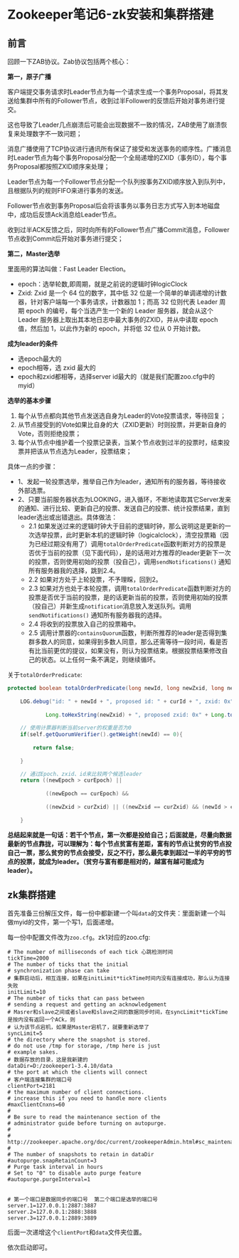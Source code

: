 # Zookeeper笔记6-zk安装和集群搭建

## 前言

回顾一下ZAB协议。Zab协议包括两个核心：

**第一，原子广播**

客户端提交事务请求时Leader节点为每一个请求生成一个事务Proposal，将其发送给集群中所有的Follower节点，收到过半Follower的反馈后开始对事务进行提交。

这也导致了Leader几点崩溃后可能会出现数据不一致的情况，ZAB使用了崩溃恢复来处理数字不一致问题；

消息广播使用了TCP协议进行通讯所有保证了接受和发送事务的顺序性。广播消息时Leader节点为每个事务Proposal分配一个全局递增的ZXID（事务ID），每个事务Proposal都按照ZXID顺序来处理；

Leader节点为每一个Follower节点分配一个队列按事务ZXID顺序放入到队列中，且根据队列的规则FIFO来进行事务的发送。

Follower节点收到事务Proposal后会将该事务以事务日志方式写入到本地磁盘中，成功后反馈Ack消息给Leader节点。

收到过半ACK反馈之后，同时向所有的Follower节点广播Commit消息，Follower节点收到Commit后开始对事务进行提交；

**第二，Master选举**

里面用的算法叫做：Fast Leader Election。

* epoch：选举轮数,即周期，就是之前说的逻辑时钟logicClock
* Zxid: Zxid 是一个 64 位的数字，其中低 32 位是一个简单的单调递增的计数器，针对客户端每一个事务请求，计数器加 1；而高 32 位则代表 Leader 周期 epoch 的编号，每个当选产生一个新的 Leader 服务器，就会从这个 Leader 服务器上取出其本地日志中最大事务的ZXID，并从中读取 epoch 值，然后加 1，以此作为新的 epoch，并将低 32 位从 0 开始计数。


**成为leader的条件**
- 选epoch最大的
- epoch相等，选 zxid 最大的
- epoch和zxid都相等，选择server id最大的（就是我们配置zoo.cfg中的myid）

**选举的基本步骤**
1. 每个从节点都向其他节点发送选自身为Leader的Vote投票请求，等待回复；
2. 从节点接受到的Vote如果比自身的大（ZXID更新）时则投票，并更新自身的Vote，否则拒绝投票；
3. 每个从节点中维护着一个投票记录表，当某个节点收到过半的投票时，结束投票并把该从节点选为Leader，投票结束；


具体一点的步骤：

* 1、发起一轮投票选举，推举自己作为leader，通知所有的服务器，等待接收外部选票。
* 2、只要当前服务器状态为LOOKING，进入循环，不断地读取其它Server发来的通知、进行比较、更新自己的投票、发送自己的投票、统计投票结果，直到leader选出或出错退出。具体做法：
    * 2.1 如果发送过来的逻辑时钟大于目前的逻辑时钟，那么说明这是更新的一次选举投票，此时更新本机的逻辑时钟（logicalclock），清空投票箱（因为已经过期没有用了）调用`totalOrderPredicate`函数判断对方的投票是否优于当前的投票（见下面代码），是的话用对方推荐的leader更新下一次的投票，否则使用初始的投票（投自己），调用`sendNotifications()` 通知所有服务器我的选择，跳到2.4。
    * 2.2 如果对方处于上轮投票，不予理睬，回到2。
    * 2.3 如果对方也处于本轮投票，调用`totalOrderPredicate`函数判断对方的投票是否优于当前的投票，是的话更新当前的投票，否则使用初始的投票（投自己）并新生成`notification`消息放入发送队列。调用`sendNotifications()` 通知所有服务器我的选择。
    * 2.4 将收到的投票放入自己的投票箱中。
    * 2.5 调用计票器的`containsQuorum`函数，判断所推荐的leader是否得到集群多数人的同意，如果得到多数人同意，那么还需等待一段时间，看是否有比当前更优的提议，如果没有，则认为投票结束。根据投票结果修改自己的状态。以上任何一条不满足，则继续循环。

关于`totalOrderPredicate`:

```java
protected boolean totalOrderPredicate(long newId, long newZxid, long newEpoch, long curId, long curZxid, long curEpoch) {
    
    LOG.debug("id: " + newId + ", proposed id: " + curId + ", zxid: 0x" +
    
            Long.toHexString(newZxid) + ", proposed zxid: 0x" + Long.toHexString(curZxid));
    
    // 使用计票器判断当前server的权重是否为0
    if(self.getQuorumVerifier().getWeight(newId) == 0){
    
        return false;
    
    }

    // 通过Epoch、zxid、id来比较两个候选leader
    return ((newEpoch > curEpoch) ||
    
            ((newEpoch == curEpoch) &&
    
            ((newZxid > curZxid) || ((newZxid == curZxid) && (newId > curId)))));
    
    }
```



**总结起来就是一句话：若干个节点，第一次都是投给自己；后面就是，尽量向数据最新的节点靠拢，可以理解为：每个节点贫富有差距，富有的节点让贫穷的节点投自己一票，那么贫穷的节点会接受，反之不行，那么最先拿到超过一半的平穷的节点的投票，就成为leader。（贫穷与富有都是相对的，越富有越可能成为leader）。**

## zk集群搭建

首先准备三份解压文件，每一份中都新建一个叫`data`的文件夹：里面新建一个叫做myid的文件，第一个写1，后面递增。

每一份中配置文件改为`zoo.cfg`。zk1对应的zoo.cfg:


```properties
# The number of milliseconds of each tick 心跳检测时间
tickTime=2000
# The number of ticks that the initial 
# synchronization phase can take
# 集群启动后，相互连接，如果在initLimit*tickTime时间内没有连接成功，那么认为连接失败
initLimit=10
# The number of ticks that can pass between 
# sending a request and getting an acknowledgement
# Masrer和slave之间或者slave和slave之间的数据同步时间，在syncLimit*tickTime是按内没有返回一个ACk，则
# 认为该节点宕机，如果是Master宕机了，就要重新选举了
syncLimit=5
# the directory where the snapshot is stored.
# do not use /tmp for storage, /tmp here is just 
# example sakes.
# 数据存放的目录，这是我新建的
dataDir=D:/zookeeper1-3.4.10/data
# the port at which the clients will connect
# 客户端连接集群的端口号
clientPort=2181
# the maximum number of client connections.
# increase this if you need to handle more clients
#maxClientCnxns=60
#
# Be sure to read the maintenance section of the 
# administrator guide before turning on autopurge.
#
# http://zookeeper.apache.org/doc/current/zookeeperAdmin.html#sc_maintenance
#
# The number of snapshots to retain in dataDir
#autopurge.snapRetainCount=3
# Purge task interval in hours
# Set to "0" to disable auto purge feature
#autopurge.purgeInterval=1


# 第一个端口是数据同步的端口号  第二个端口是选举的端口号
server.1=127.0.0.1:2887:3887
server.2=127.0.0.1:2888:3888
server.3=127.0.0.1:2889:3889
```

后面一次递增这个`clientPort`和`data`文件夹位置。

依次启动即可。